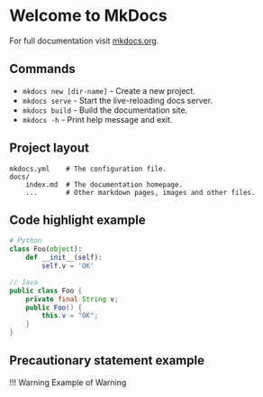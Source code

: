 # Welcome to MkDocs

For full documentation visit [mkdocs.org](https://www.mkdocs.org).

## Commands

* `mkdocs new [dir-name]` - Create a new project.
* `mkdocs serve` - Start the live-reloading docs server.
* `mkdocs build` - Build the documentation site.
* `mkdocs -h` - Print help message and exit.

## Project layout

    mkdocs.yml    # The configuration file.
    docs/
        index.md  # The documentation homepage.
        ...       # Other markdown pages, images and other files.

## Code highlight example

```python title="foo.py" linenums="1"
# Python
class Foo(object):
    def __init__(self):
        self.v = 'OK'
```

```java title="Foo.java" linenums="1"
// Java
public class Foo {
    private final String v;
    public Foo() {
        this.v = "OK";
    }
}
```

## Precautionary statement example

!!! Warning
    Example of Warning
